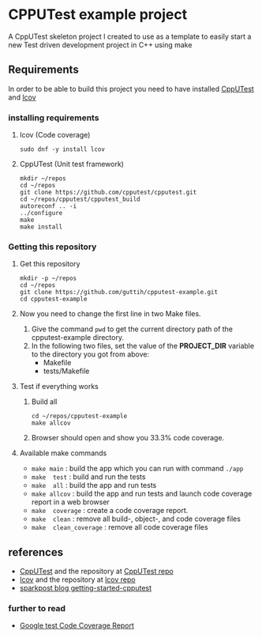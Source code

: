 # CPPUTest example project

A CppUTest skeleton project I created to use as a template to easily start a 
new Test driven development project in C++ using make

## Requirements

In order to be able to build this project you need to have installed [CppUTest] and [lcov]

### installing requirements

1. lcov (Code coverage)
    ```
    sudo dnf -y install lcov
    ```

2. CppUTest (Unit test framework)
    ```
    mkdir ~/repos
    cd ~/repos
    git clone https://github.com/cpputest/cpputest.git
    cd ~/repos/cpputest/cpputest_build
    autoreconf .. -i
    ../configure
    make
    make install

    ```

### Getting this repository 
1. Get this repository
    ```
    mkdir -p ~/repos
    cd ~/repos
    git clone https://github.com/guttih/cpputest-example.git
    cd cpputest-example
    ```

2. Now you need to change the first line in two Make files.
   1. Give the command `pwd` to get the current directory path of the cpputest-example directory.
   2. In the following two files, set the value of the  **PROJECT_DIR** variable to the directory you got from above:
      - Makefile
      - tests/Makefile
3. Test if everything works
    1. Build all
        ```
        cd ~/repos/cpputest-example
        make allcov
        ``` 
    2. Browser should open and show you 33.3% code coverage.

4. Available make commands
    - `make main` : build the app which you can run with command  `./app`
    - `make  test` : build and run the tests
    - `make  all` : build the app and run tests
    - `make allcov` : build the app and run tests and launch code coverage report in a web browser
    - `make  coverage` : create a code coverage report.
    - `make  clean` : remove all build-, object-, and code coverage files
    - `make  clean_coverage` : remove all code coverage files

## references 
- [CppUTest] and the repository at [CppUTest repo]
- [lcov] and the repository at [lcov repo]
- [sparkpost blog getting-started-cpputest](https://www.sparkpost.com/blog/getting-started-cpputest/)

### further to read
 - [Google test Code Coverage Report ](https://medium.com/@naveen.maltesh/generating-code-coverage-report-using-gnu-gcov-lcov-ee54a4de3f11)



[CppUTest]: https://cpputest.github.io/
[CppUTest repo]: https://github.com/cpputest/cpputest
[lcov]: http://ltp.sourceforge.net/coverage/lcov.php
[lcov repo]: https://github.com/linux-test-project/lcov